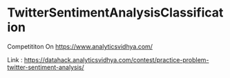 # TwitterSentimentAnalysisClassification
Competititon On https://www.analyticsvidhya.com/

Link : https://datahack.analyticsvidhya.com/contest/practice-problem-twitter-sentiment-analysis/

